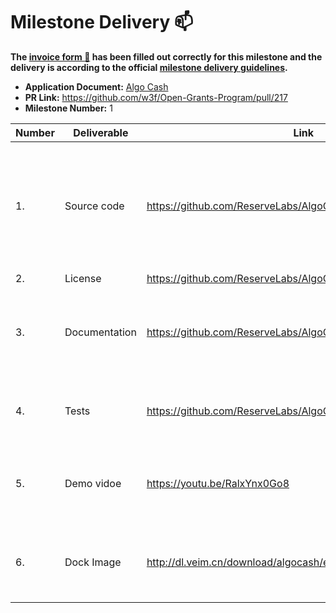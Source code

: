 # Milestone Delivery :mailbox:

**The [invoice form :pencil:](https://docs.google.com/forms/d/e/1FAIpQLSdSqj2vYjvpiIytkjcc40Pwl0Eg76WGUAq5L9e8eFuuOegmLw/viewform) has been filled out correctly for this milestone and the delivery is according to the official [milestone delivery guidelines](https://github.com/w3f/General-Grants-Program/blob/master/grants/milestone-deliverables-guidelines.md).**

- **Application Document:** [Algo Cash](https://github.com/w3f/Open-Grants-Program/blob/master/applications/AlgoCash.md)
- **PR Link:** https://github.com/w3f/Open-Grants-Program/pull/217
- **Milestone Number:** 1

| Number | Deliverable   | Link                                                        | Notes                                                                                                                    |
| ------ | ------------- | ----------------------------------------------------------- | ------------------------------------------------------------------------------------------------------------------------ |
| 1.     | Source code   | https://github.com/ReserveLabs/AlgoCash                     | Token mint, Bond purchase and redemption are deliverable functions in this milestone.                                    |
| 2.     | License       | https://github.com/ReserveLabs/AlgoCash/blob/main/LICENSE   | Apache 2.0                                                                                                               |
| 3.     | Documentation | https://github.com/ReserveLabs/AlgoCash/blob/main/README.md | Brief Intro of Algo Cash, code structure and how to deploy the contracts.                                                |
| 4.     | Tests         | https://github.com/ReserveLabs/AlgoCash/tree/main/tests     | Tests for Distribution, Treasury and Boradroom                                                                           |
| 5.     | Demo vidoe    | https://youtu.be/RalxYnx0Go8                                | Demo for ALB and ALC working woth Treasury.                                                                              |
| 6.     | Dock Image    | http://dl.veim.cn/download/algocash/europa-algocash.tar.gz  | Please kindly follow the [README](https://github.com/ReserveLabs/AlgoCash/blob/main/README.md#docker) to run the docker. |
